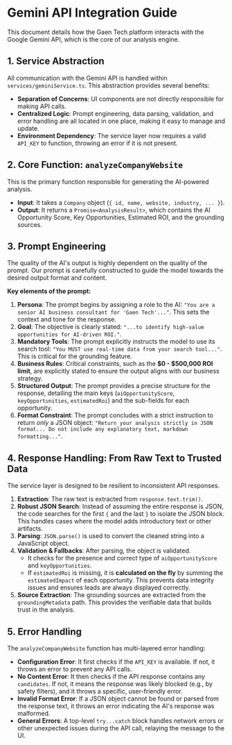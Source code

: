 
# Gemini API Integration Guide

This document details how the Gaen Tech platform interacts with the Google Gemini API, which is the core of our analysis engine.

## 1. Service Abstraction

All communication with the Gemini API is handled within `services/geminiService.ts`. This abstraction provides several benefits:
- **Separation of Concerns**: UI components are not directly responsible for making API calls.
- **Centralized Logic**: Prompt engineering, data parsing, validation, and error handling are all located in one place, making it easy to manage and update.
- **Environment Dependency**: The service layer now requires a valid `API_KEY` to function, throwing an error if it is not present.

## 2. Core Function: `analyzeCompanyWebsite`

This is the primary function responsible for generating the AI-powered analysis.

- **Input**: It takes a `Company` object (`{ id, name, website, industry, ... }`).
- **Output**: It returns a `Promise<AnalysisResult>`, which contains the AI Opportunity Score, Key Opportunities, Estimated ROI, and the grounding sources.

## 3. Prompt Engineering

The quality of the AI's output is highly dependent on the quality of the prompt. Our prompt is carefully constructed to guide the model towards the desired output format and content.

**Key elements of the prompt:**

1.  **Persona**: The prompt begins by assigning a role to the AI: `"You are a senior AI business consultant for 'Gaen Tech'..."`. This sets the context and tone for the response.
2.  **Goal**: The objective is clearly stated: `"...to identify high-value opportunities for AI-driven ROI."`.
3.  **Mandatory Tools**: The prompt explicitly instructs the model to use its search tool: `"You MUST use real-time data from your search tool..."`. This is critical for the grounding feature.
4.  **Business Rules**: Critical constraints, such as the **$0 - $500,000 ROI limit**, are explicitly stated to ensure the output aligns with our business strategy.
5.  **Structured Output**: The prompt provides a precise structure for the response, detailing the main keys (`aiOpportunityScore`, `keyOpportunities`, `estimatedRoi`) and the sub-fields for each opportunity.
6.  **Format Constraint**: The prompt concludes with a strict instruction to return *only* a JSON object: `"Return your analysis strictly in JSON format... Do not include any explanatory text, markdown formatting..."`.

## 4. Response Handling: From Raw Text to Trusted Data

The service layer is designed to be resilient to inconsistent API responses.

1.  **Extraction**: The raw text is extracted from `response.text.trim()`.
2.  **Robust JSON Search**: Instead of assuming the entire response is JSON, the code searches for the first `{` and the last `}` to isolate the JSON block. This handles cases where the model adds introductory text or other artifacts.
3.  **Parsing**: `JSON.parse()` is used to convert the cleaned string into a JavaScript object.
4.  **Validation & Fallbacks**: After parsing, the object is validated.
    - It checks for the presence and correct type of `aiOpportunityScore` and `keyOpportunities`.
    - If `estimatedRoi` is missing, it is **calculated on the fly** by summing the `estimatedImpact` of each opportunity. This prevents data integrity issues and ensures leads are always displayed correctly.
5.  **Source Extraction**: The grounding sources are extracted from the `groundingMetadata` path. This provides the verifiable data that builds trust in the analysis.

## 5. Error Handling

The `analyzeCompanyWebsite` function has multi-layered error handling:
- **Configuration Error**: It first checks if the `API_KEY` is available. If not, it throws an error to prevent any API calls.
- **No Content Error**: It then checks if the API response contains any `candidates`. If not, it means the response was likely blocked (e.g., by safety filters), and it throws a specific, user-friendly error.
- **Invalid Format Error**: If a JSON object cannot be found or parsed from the response text, it throws an error indicating the AI's response was malformed.
- **General Errors**: A top-level `try...catch` block handles network errors or other unexpected issues during the API call, relaying the message to the UI.
